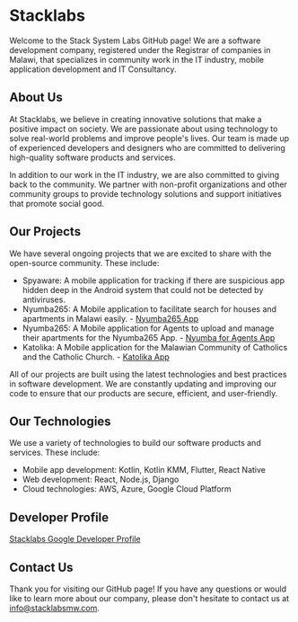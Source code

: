 # Stacklabs

Welcome to the Stack System Labs GitHub page! We are a software development company, registered under the Registrar of companies in Malawi, that specializes in community work in the IT industry, mobile application development and IT Consultancy.

## About Us
At Stacklabs, we believe in creating innovative solutions that make a positive impact on society. We are passionate about using technology to solve real-world problems and improve people's lives. Our team is made up of experienced developers and designers who are committed to delivering high-quality software products and services.

In addition to our work in the IT industry, we are also committed to giving back to the community. We partner with non-profit organizations and other community groups to provide technology solutions and support initiatives that promote social good.

## Our Projects
We have several ongoing projects that we are excited to share with the open-source community. These include:

* Spyaware: A mobile application for tracking if there are suspicious app hidden deep in the Android system that could not be detected by antiviruses.
* Nyumba265: A Mobile application to facilitate search for houses and apartments in Malawi easily. - [Nyumba265 App](https://play.google.com/store/apps/details?id=com.stacklabs.nyumba)
* Nyumba265: A Mobile application for Agents to upload and manage their apartments for the Nyumba265 App. - [Nyumba for Agents App](https://play.google.com/store/apps/details?id=com.stacklabs.nyumba_agent)
* Katolika: A Mobile application for the Malawian Community of Catholics and the Catholic Church. - [Katolika App](https://play.google.com/store/apps/details?id=com.stacklabs.katolika)

All of our projects are built using the latest technologies and best practices in software development. We are constantly updating and improving our code to ensure that our products are secure, efficient, and user-friendly.

## Our Technologies
We use a variety of technologies to build our software products and services. These include:

* Mobile app development: Kotlin, Kotlin KMM, Flutter, React Native
* Web development: React, Node.js, Django
* Cloud technologies: AWS, Azure, Google Cloud Platform

## Developer Profile
[Stacklabs Google Developer Profile](https://play.google.com/store/apps/dev?id=7494628478465372396)

## Contact Us
Thank you for visiting our GitHub page! If you have any questions or would like to learn more about our company, please don't hesitate to contact us at info@stacklabsmw.com.
